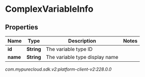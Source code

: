 # ComplexVariableInfo


## Properties

| Name | Type | Description | Notes |
| ------------ | ------------- | ------------- | ------------- |
| **id** | **String** | The variable type ID |  |
| **name** | **String** | The variable type display name |  |




_com.mypurecloud.sdk.v2:platform-client-v2:228.0.0_
